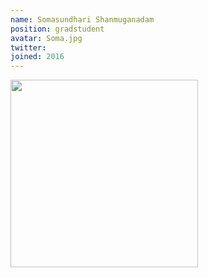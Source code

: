 ```yaml
---
name: Somasundhari Shanmuganadam
position: gradstudent
avatar: Soma.jpg
twitter:
joined: 2016
---
```


<img width="300" src="{{site.baseurl}}/images/people/{{page.avatar}}" data-action="zoom">
